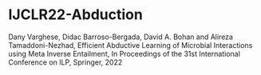 # IJCLR22-Abduction
Dany Varghese, Didac Barroso-Bergada, David A. Bohan and Alireza Tamaddoni-Nezhad, Efficient Abductive Learning of Microbial Interactions using Meta Inverse Entailment, In Proceedings of the 31st International Conference on ILP, Springer, 2022
